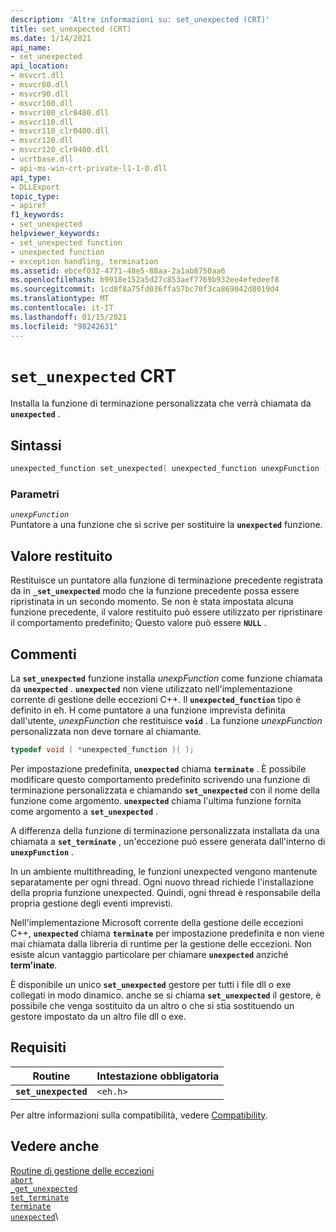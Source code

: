 ```yaml
---
description: 'Altre informazioni su: set_unexpected (CRT)'
title: set_unexpected (CRT)
ms.date: 1/14/2021
api_name:
- set_unexpected
api_location:
- msvcrt.dll
- msvcr80.dll
- msvcr90.dll
- msvcr100.dll
- msvcr100_clr0400.dll
- msvcr110.dll
- msvcr110_clr0400.dll
- msvcr120.dll
- msvcr120_clr0400.dll
- ucrtbase.dll
- api-ms-win-crt-private-l1-1-0.dll
api_type:
- DLLExport
topic_type:
- apiref
f1_keywords:
- set_unexpected
helpviewer_keywords:
- set_unexpected function
- unexpected function
- exception handling, termination
ms.assetid: ebcef032-4771-48e5-88aa-2a1ab8750aa6
ms.openlocfilehash: b9918e152a5d27c853aef7769b932ee4efedeef8
ms.sourcegitcommit: 1cd8f8a75fd036ffa57bc70f3ca869042d8019d4
ms.translationtype: MT
ms.contentlocale: it-IT
ms.lasthandoff: 01/15/2021
ms.locfileid: "98242631"
---
```

# <a name="set_unexpected-crt"></a>`set_unexpected` CRT

Installa la funzione di terminazione personalizzata che verrà chiamata da **`unexpected`** .

## <a name="syntax"></a>Sintassi

```cpp
unexpected_function set_unexpected( unexpected_function unexpFunction );
```

### <a name="parameters"></a>Parametri

*`unexpFunction`*\
Puntatore a una funzione che si scrive per sostituire la **`unexpected`** funzione.

## <a name="return-value"></a>Valore restituito

Restituisce un puntatore alla funzione di terminazione precedente registrata da in **`_set_unexpected`** modo che la funzione precedente possa essere ripristinata in un secondo momento. Se non è stata impostata alcuna funzione precedente, il valore restituito può essere utilizzato per ripristinare il comportamento predefinito; Questo valore può essere **`NULL`** .

## <a name="remarks"></a>Commenti

La **`set_unexpected`** funzione installa *unexpFunction* come funzione chiamata da **`unexpected`** . **`unexpected`** non viene utilizzato nell'implementazione corrente di gestione delle eccezioni C++. Il **`unexpected_function`** tipo è definito in eh. H come puntatore a una funzione imprevista definita dall'utente, *unexpFunction* che restituisce **`void`** . La funzione *unexpFunction* personalizzata non deve tornare al chiamante.

```cpp
typedef void ( *unexpected_function )( );
```

Per impostazione predefinita, **`unexpected`** chiama **`terminate`** . È possibile modificare questo comportamento predefinito scrivendo una funzione di terminazione personalizzata e chiamando **`set_unexpected`** con il nome della funzione come argomento. **`unexpected`** chiama l'ultima funzione fornita come argomento a **`set_unexpected`** .

A differenza della funzione di terminazione personalizzata installata da una chiamata a **`set_terminate`** , un'eccezione può essere generata dall'interno di **`unexpFunction`** .

In un ambiente multithreading, le funzioni unexpected vengono mantenute separatamente per ogni thread. Ogni nuovo thread richiede l'installazione della propria funzione unexpected. Quindi, ogni thread è responsabile della propria gestione degli eventi imprevisti.

Nell'implementazione Microsoft corrente della gestione delle eccezioni C++, **`unexpected`** chiama **`terminate`** per impostazione predefinita e non viene mai chiamata dalla libreria di runtime per la gestione delle eccezioni. Non esiste alcun vantaggio particolare per chiamare **`unexpected`** anziché **term'inate**.

È disponibile un unico **`set_unexpected`** gestore per tutti i file dll o exe collegati in modo dinamico. anche se si chiama **`set_unexpected`** il gestore, è possibile che venga sostituito da un altro o che si stia sostituendo un gestore impostato da un altro file dll o exe.

## <a name="requirements"></a>Requisiti

|Routine|Intestazione obbligatoria|
|-------------|---------------------|
|**`set_unexpected`**|`<eh.h>`|

Per altre informazioni sulla compatibilità, vedere [Compatibility](../../c-runtime-library/compatibility.md).

## <a name="see-also"></a>Vedere anche

[Routine di gestione delle eccezioni](../../c-runtime-library/exception-handling-routines.md)\
[`abort`](abort.md)\
[`_get_unexpected`](get-unexpected.md)\
[`set_terminate`](set-terminate-crt.md)\
[`terminate`](terminate-crt.md)\
[`unexpected`](unexpected-crt.md)\
